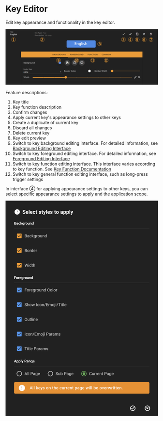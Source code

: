 # Key Editor

Edit key appearance and functionality in the key editor.

![1742262722603](image/getting_started/1742262722603.png)

Feature descriptions:

1. Key title
2. Key function description
3. Confirm changes
4. Apply current key's appearance settings to other keys
5. Create a duplicate of current key
6. Discard all changes
7. Delete current key
8. Key edit preview
9. Switch to key background editing interface. For detailed information, see [Background Editing Interface](./background.md)
10. Switch to key foreground editing interface. For detailed information, see [Foreground Editing Interface](./foreground.md)
11. Switch to key function editing interface. This interface varies according to key function. See [Key Function Documentation](../functions/index.rst)
12. Switch to key general function editing interface, such as long-press trigger settings

In interface ④ for applying appearance settings to other keys, you can select specific appearance settings to apply and the application scope.

![1742285928034](image/getting_started/1742285928034.png)
